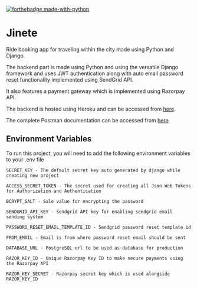 [![forthebadge made-with-python](http://ForTheBadge.com/images/badges/made-with-python.svg)](https://www.python.org/)
# Jinete
Ride booking app for traveling within the city made using Python and Django.

The backend part is made using Python and using the versatile Django framework and uses JWT authentication along with auto email password reset functionality implemented using SendGrid API.

It also features a payment gateway which is implemented using Razorpay API.

The backend is hosted using Heroku and can be accessed from [here](https://jinete-riders.herokuapp.com/).

The complete Postman documentation can be accessed from [here](https://documenter.getpostman.com/view/14121536/UV5f6t9J).

## Environment Variables

To run this project, you will need to add the following environment variables to your .env file

`SECRET_KEY - The default secret key auto generated by django while creating new project`

`ACCESS_SECRET_TOKEN - The secret used for creating all Json Web Tokens for Authorization and Authentication`

`BCRYPT_SALT - Sale value for encrypting the password`

`SENDGRID_API_KEY - Sendgrid API key for enabling sendgrid email sending system`

`PASSWORD_RESET_EMAIL_TEMPLATE_ID - Sendgrid password reset template id`

`FROM_EMAIL - Email is from where password reset email should be sent`

`DATABASE_URL - PostgreSQL url to be used as database for production`

`RAZOR_KEY_ID - Unique Razorpay Key ID to make secure payments using the Razorpay API`

`RAZOR_KEY_SECRET - Razorpay secret key which is used alongside RAZOR_KEY_ID`
